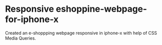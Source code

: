 <h1>Responsive eshoppine-webpage-for-iphone-x </h1> 


<p>Created an e-shoppping webpage responsive in iphone-x with help of CSS Media Queries.</p>
